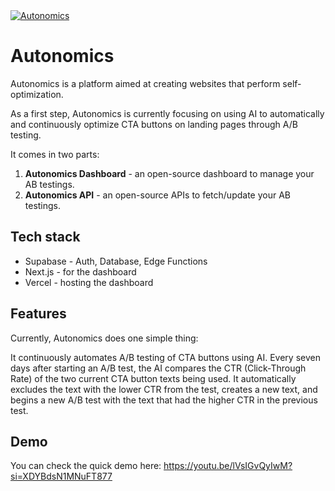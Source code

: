 <a href="https://autonomics.vercel.app/">
  <img alt="Autonomics" src="https://github.com/taishikato/autonomics/assets/980588/57c2b6ac-2782-4f0a-84aa-7dd7c4a25d77">
</a>


# Autonomics

Autonomics is a platform aimed at creating websites that perform self-optimization.

As a first step, Autonomics is currently focusing on using AI to automatically and continuously optimize CTA buttons on landing pages through A/B testing.

It comes in two parts:

1. **Autonomics Dashboard** - an open-source dashboard to manage your AB testings.
2. **Autonomics API** - an open-source APIs to fetch/update your AB testings.

## Tech stack

- Supabase - Auth, Database, Edge Functions
- Next.js - for the dashboard
- Vercel - hosting the dashboard

## Features


Currently, Autonomics does one simple thing:

It continuously automates A/B testing of CTA buttons using AI. Every seven days after starting an A/B test, the AI compares the CTR (Click-Through Rate) of the two current CTA button texts being used. It automatically excludes the text with the lower CTR from the test, creates a new text, and begins a new A/B test with the text that had the higher CTR in the previous test.

## Demo

You can check the quick demo here: https://youtu.be/lVsIGvQyIwM?si=XDYBdsN1MNuFT877
